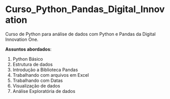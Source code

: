 # Curso_Python_Pandas_Digital_Innovation
 Curso de Python para análise de dados com Python e Pandas da Digital Innovation One.
 
 **Assuntos abordados**:
 1. Python Básico
 1. Estrutura de dados
 1. Introdução a Biblioteca Pandas
 1. Trabalhando com arquivos em Excel
 1. Trabalhando com Datas
 1. Visualização de dados
 1. Análise Exploratória de dados
